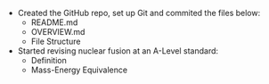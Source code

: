 - Created the GitHub repo, set up Git and commited the files below:
    - README.md
    - OVERVIEW.md
    - File Structure
- Started revising nuclear fusion at an A-Level standard:
    - Definition
    - Mass-Energy Equivalence
    